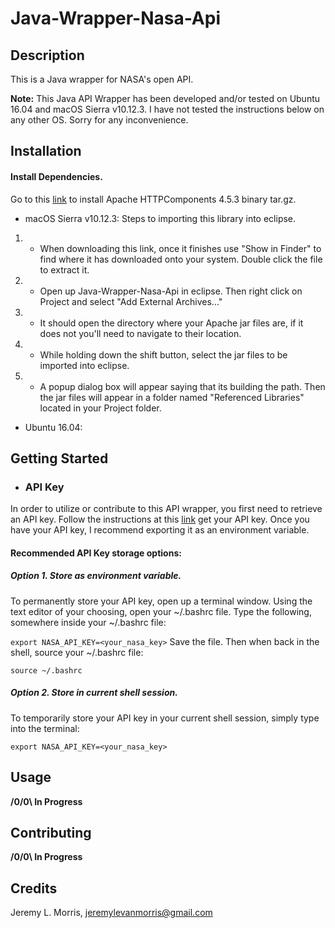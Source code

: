 # Java-Wrapper-Nasa-Api

## Description
This is a Java wrapper for NASA's open API. 

**Note:** This Java API Wrapper has been developed and/or tested on Ubuntu 16.04 and macOS Sierra v10.12.3. I have not tested the instructions below on any other OS. Sorry for any inconvenience. 

## Installation

#### Install Dependencies.
Go to this [link](http://apache.mirror.colo-serv.net//httpcomponents/httpclient/binary/httpcomponents-client-4.5.3-bin.tar.gz) to install Apache HTTPComponents 4.5.3 binary tar.gz.

* macOS Sierra v10.12.3: 
Steps to importing this library into eclipse.
1. - When downloading this link, once it finishes use "Show in Finder" to find where it has downloaded onto your system. Double click the file to extract it. 
2. - Open up Java-Wrapper-Nasa-Api in eclipse. Then right click on Project and select "Add External Archives..."
3. - It should open the directory where your Apache jar files are, if it does not you'll need to navigate to their location.
4. - While holding down the shift button, select the jar files to be imported into eclipse.
5. - A popup dialog box will appear saying that its building the path. Then the jar files will appear in a folder named "Referenced Libraries" located in your Project folder.

* Ubuntu 16.04:

## Getting Started 
* ### API Key
In order to utilize or contribute to this API wrapper, you first need to retrieve an API key. Follow the instructions at this [link](https://api.nasa.gov/index.html#apply-for-an-api-key) get your API key. Once you have your API key, I recommend exporting it as an environment variable.

#### Recommended API Key storage options:

##### Option 1. Store as environment variable.

To permanently store your API key, open up a terminal window. Using the text editor of your choosing, open your ~/.bashrc file. Type the following, somewhere inside your ~/.bashrc file:

```export NASA_API_KEY=<your_nasa_key>``` 
Save the file. Then when back in the shell, source your ~/.bashrc file:

```source ~/.bashrc```

##### Option 2. Store in current shell session.

To temporarily store your API key in your current shell session, simply type into the terminal:

```export NASA_API_KEY=<your_nasa_key>```

## Usage
**/0\/0\ In Progress**

## Contributing
**/0\/0\ In Progress**

## Credits
Jeremy L. Morris, jeremylevanmorris@gmail.com
